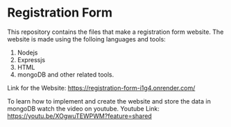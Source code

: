 # Registration Form
This repository contains the files that make a registration form website.
The website is made using the folloing languages and tools:
1. Nodejs
2. Expressjs
3. HTML
4. mongoDB
and other related tools.

Link for the Website: https://registration-form-i1g4.onrender.com/

To learn how to implement and create the website and store the data in mongoDB watch the video on youtube.
Youtube Link: https://youtu.be/XOgwuTEWPWM?feature=shared
